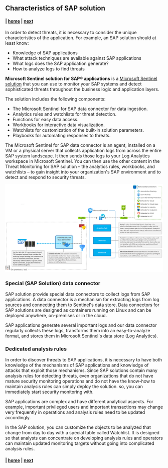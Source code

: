 ## Characteristics of SAP solution

#### | [home](./introduction.md)  | [next](./SAPConfig.md)

In order to detect threats, it is necessary to consider the unique characteristics of the application. For example, an SAP solution should at least know:

- Knowledge of SAP applications
- What attack techniques are available against SAP applications
- What logs does the SAP application generate?
- How to analyze logs to find threats

**Microsoft Sentinel solution for SAP® applications** is a [Microsoft Sentinel solution](https://learn.microsoft.com/en-us/azure/sentinel/sentinel-solutions) that you can use to monitor your SAP systems and detect sophisticated threats throughout the business logic and application layers.


The solution includes the following components:

- The Microsoft Sentinel for SAP data connector for data ingestion.
- Analytics rules and watchlists for threat detection.
- Functions for easy data access.
- Workbooks for interactive data visualization.
- Watchlists for customization of the built-in solution parameters.
- Playbooks for automating responses to threats.

The Microsoft Sentinel for SAP data connector is an agent, installed on a VM or a physical server that collects application logs from across the entire SAP system landscape. It then sends those logs to your Log Analytics workspace in Microsoft Sentinel. You can then use the other content in the Threat Monitoring for SAP solution – the analytics rules, workbooks, and watchlists – to gain insight into your organization's SAP environment and to detect and respond to security threats.

![SAP Diagram](./content/sap-on-azure/images/SAP-diagram.png)

### Special (SAP Solution) data connector

SAP solution provide special data connectors to collect logs from SAP applications. A data connector is a mechanism for extracting logs from log sources and connecting them to Sentinel's data store. Data connectors for SAP solutions are designed as containers running on Linux and can be deployed anywhere, on-premises or in the cloud.

SAP applications generate several important logs and our data connector regularly collects these logs, transforms them into an easy-to-analyze format, and stores them in Microsoft Sentinel's data store (Log Analytics).

### Dedicated analysis rules

In order to discover threats to SAP applications, it is necessary to have both knowledge of the mechanisms of SAP applications and knowledge of attacks that exploit those mechanisms. Since SAP solutions contain many analysis rules for detecting threats, even organizations that do not have mature security monitoring operations and do not have the know-how to maintain analysis rules can simply deploy the solution. so, you can immediately start security monitoring with.

SAP applications are complex and have different analytical aspects. For example, important privileged users and important transactions may change very frequently in operations and analysis rules need to be updated accordingly. 

In the SAP solution, you can customize the objects to be analyzed that change from day to day with a special table called Watchlist. It is designed so that analysts can concentrate on developing analysis rules and operators can maintain updated monitoring targets without going into complicated analysis rules.

#### | [home](./introduction.md)  | [next](./SAPConfig.md)
